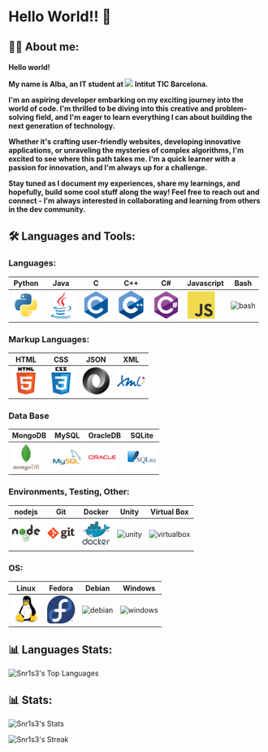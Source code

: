 
<h1>Hello World!! 👋</h1>

<h2>👩‍💻 About me:</h2>

<h4>Hello world!

My name is Alba, an IT student at <img src="https://agora.xtec.cat/iticbcn/wp-content/uploads/usu2389/2023/06/Imagotipo-1.png" width=20> Intitut TIC Barcelona.

I'm an aspiring developer embarking on my exciting journey into the world of code.  I'm thrilled to be diving into this creative and problem-solving field, and I'm eager to learn everything I can about building the next generation of technology.

Whether it's crafting user-friendly websites, developing innovative applications, or unraveling the mysteries of complex algorithms, I'm excited to see where this path takes me.  I'm a quick learner with a passion for innovation, and I'm always up for a challenge.

Stay tuned as I document my experiences, share my learnings, and hopefully, build some cool stuff along the way!  Feel free to reach out and connect -  I'm always interested in collaborating and learning from others in the dev community.</h4>


<h2>🛠 Languages and Tools:</h2>

### Languages:
| Python | Java |  C  | C++| C# | Javascript | Bash |
|----------|----------|----------|----------|----------|-----|-----|
|  <img src="https://github.com/devicons/devicon/blob/master/icons/python/python-original.svg" title="Python"  alt="Python" width="55" height="55"/> |  <img src="https://raw.githubusercontent.com/devicons/devicon/master/icons/java/java-original.svg" alt="java" width="55" height="55"/> |  <img src="https://raw.githubusercontent.com/devicons/devicon/master/icons/c/c-original.svg" alt="c" width="55" height="55"/> |  <img src="https://raw.githubusercontent.com/devicons/devicon/master/icons/cplusplus/cplusplus-original.svg" alt="c++" width="55" height="55"/> |  <img src="https://raw.githubusercontent.com/devicons/devicon/master/icons/csharp/csharp-original.svg" alt="csharp" width="55" height="55"/> |   <img src="https://github.com/devicons/devicon/blob/master/icons/javascript/javascript-original.svg" title="JavaScript" alt="JavaScript" width="55" height="55"/>| <img src="https://upload.vectorlogo.zone/logos/gnu_bash/images/66582b8e-a291-4a1b-b89c-76628277a33b.svg" alt="bash" width="55" height="55"/> |


### Markup Languages:
| HTML | CSS | JSON | XML |
|-----|-----|-----|-----|
| <img src="https://raw.githubusercontent.com/devicons/devicon/master/icons/html5/html5-original-wordmark.svg" alt="html5" width="55" height="55"/> | <img src="https://raw.githubusercontent.com/devicons/devicon/master/icons/css3/css3-original-wordmark.svg" alt="css3" width="55" height="55"/> | <img src="https://raw.githubusercontent.com/devicons/devicon/master/icons/json/json-original.svg" alt="json" width="55" height="55"/> | <img src="https://raw.githubusercontent.com/devicons/devicon/master/icons/xml/xml-original.svg" alt="xml" width="55" height="55"/> |



### Data Base   

| MongoDB | MySQL | OracleDB | SQLite |
|----------|----------|----------|----------|
|<img src="https://raw.githubusercontent.com/devicons/devicon/master/icons/mongodb/mongodb-original-wordmark.svg" alt="mongodb" width="55" height="55"/>|<img src="https://github.com/devicons/devicon/blob/master/icons/mysql/mysql-original-wordmark.svg" title="MySQL" alt="MySQL" width="55" height="55"/>|<img src="https://raw.githubusercontent.com/devicons/devicon/master/icons/oracle/oracle-original.svg" alt="oracle" width="55" height="55"/>|<img src="https://github.com/devicons/devicon/blob/master/icons/sqlite/sqlite-original-wordmark.svg" title="SQLite" alt="SQLite" width="55" height="55"/>|



### Environments, Testing, Other:

| nodejs | Git | Docker | Unity | Virtual Box |
|----------|----------|----------|----------|----------|
|<img src="https://github.com/devicons/devicon/blob/master/icons/nodejs/nodejs-original-wordmark.svg" title="nodejs" alt="NodeJS" width="55" height="55"/>|<img src="https://github.com/devicons/devicon/blob/master/icons/git/git-original-wordmark.svg" title="Git" alt="Git" width="55" height="55"/>|<img src="https://github.com/devicons/devicon/blob/master/icons/docker/docker-original-wordmark.svg" title="Docker" alt="Docker" width="55" height="55"/>|  <img src="https://www.vectorlogo.zone/logos/unity3d/unity3d-icon.svg" alt="unity" width="55" height="55"/>|<img src="https://www.vectorlogo.zone/logos/virtualbox/virtualbox-icon.svg" alt="virtualbox" width="55" height="55"/>|


### OS:

| Linux | Fedora | Debian | Windows |  
|----------|----------|----------|----------|  
|<img src="https://github.com/devicons/devicon/blob/master/icons/linux/linux-original.svg" alt="Linux" width="55" height="55"/>| <img src="https://github.com/devicons/devicon/blob/master/icons/fedora/fedora-original.svg" alt="fedora" width="55" height="55"/>| <img src="https://github.com/canaleal/devicon/blob/new-icon-kali-linux/icons/debian/debian-original.svg" alt="debian" width="55" height="55"/>| <img src="https://www.svgrepo.com/show/303223/microsoft-windows-22-logo.svg" alt="windows" width="55" height="55"/> |


<h2>📊 Languages Stats:</h2>

![Snr1s3's Top Languages](https://github-readme-stats.vercel.app/api/top-langs/?username=Snr1s3&theme=radical&show_icons=true&hide_border=false&langs_count=5)

<h2>📊 Stats:</h2>

![Snr1s3's Stats](https://github-readme-stats.vercel.app/api?username=Snr1s3&theme=radical&show_icons=true&hide_border=false&count_private=true)   

![Snr1s3's Streak](https://github-readme-streak-stats.herokuapp.com/?user=Snr1s3&theme=radical&hide_border=false)

